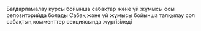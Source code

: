 Бағдарламалау курсы бойынша сабақтар және үй жұмысы осы репозиторийда болады
Сабақ және үй жұмысы бойынша талқылау сол сабақтың комменттер секциясында жүргізіледі
